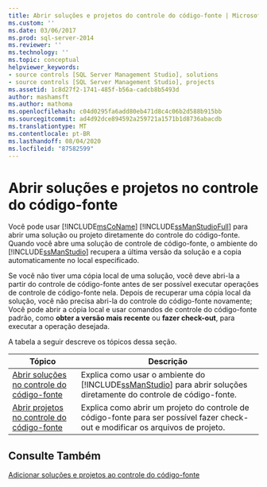 ```yaml
---
title: Abrir soluções e projetos do controle do código-fonte | Microsoft Docs
ms.custom: ''
ms.date: 03/06/2017
ms.prod: sql-server-2014
ms.reviewer: ''
ms.technology: ''
ms.topic: conceptual
helpviewer_keywords:
- source controls [SQL Server Management Studio], solutions
- source controls [SQL Server Management Studio], projects
ms.assetid: 1c8d27f2-1741-485f-b56a-cadcb8b5493d
author: mashamsft
ms.author: mathoma
ms.openlocfilehash: c04d0295fa6add80eb471d8c4c06b2d588b915bb
ms.sourcegitcommit: ad4d92dce894592a259721a1571b1d8736abacdb
ms.translationtype: MT
ms.contentlocale: pt-BR
ms.lasthandoff: 08/04/2020
ms.locfileid: "87582599"
---
```

# <a name="open-solutions-and-projects-from-source-control"></a>Abrir soluções e projetos no controle do código-fonte
  Você pode usar [!INCLUDE[msCoName](../includes/msconame-md.md)] [!INCLUDE[ssManStudioFull](../includes/ssmanstudiofull-md.md)] para abrir uma solução ou projeto diretamente do controle do código-fonte. Quando você abre uma solução de controle de código-fonte, o ambiente do [!INCLUDE[ssManStudio](../includes/ssmanstudio-md.md)] recupera a última versão da solução e a copia automaticamente no local especificado.  
  
 Se você não tiver uma cópia local de uma solução, você deve abri-la a partir do controle de código-fonte antes de ser possível executar operações de controle de código-fonte nela. Depois de recuperar uma cópia local da solução, você não precisa abri-la do controle do código-fonte novamente; Você pode abrir a cópia local e usar comandos de controle do código-fonte padrão, como **obter a versão mais recente** ou **fazer check-out**, para executar a operação desejada.  
  
 A tabela a seguir descreve os tópicos dessa seção.  
  
|Tópico|Descrição|  
|-----------|-----------------|  
|[Abrir soluções no controle do código-fonte](../../2014/database-engine/open-solutions-from-source-control.md)|Explica como usar o ambiente do [!INCLUDE[ssManStudio](../includes/ssmanstudio-md.md)] para abrir soluções diretamente do controle de código-fonte.|  
|[Abrir projetos no controle do código-fonte](../../2014/database-engine/open-projects-from-source-control.md)|Explica como abrir um projeto do controle de código-fonte para ser possível fazer check-out e modificar os arquivos de projeto.|  
  
## <a name="see-also"></a>Consulte Também  
 [Adicionar soluções e projetos ao controle do código-fonte](../../2014/database-engine/add-solutions-and-projects-to-source-control.md)  
  
  

